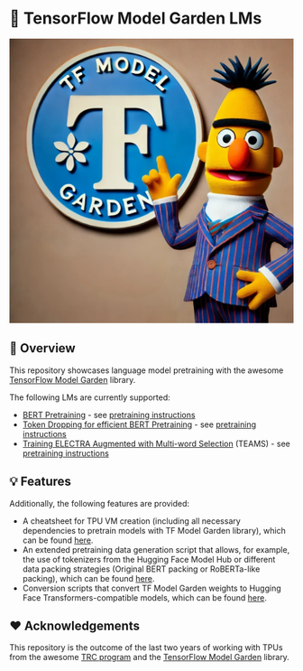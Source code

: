 # 🏡 TensorFlow Model Garden LMs

<p align="center">
  <picture>
    <img alt="BERT with TensorFlow Model Garden" src="https://github.com/stefan-it/model-garden-lms/raw/main/bert_tf_model_garden.png" style="max-width: 100%;">
  </picture>
  <br/>
</p>

## 🔎 Overview

This repository showcases language model pretraining with the awesome [TensorFlow Model Garden](https://github.com/tensorflow/models) library.

The following LMs are currently supported:

* [BERT Pretraining](https://aclanthology.org/N19-1423/) - see [pretraining instructions](BERT-Pretraining.md)
* [Token Dropping for efficient BERT Pretraining](https://aclanthology.org/2022.acl-long.262/) - see [pretraining instructions](Token-Dropping-BERT-Pretraining.md)
* [Training ELECTRA Augmented with Multi-word Selection](https://aclanthology.org/2021.findings-acl.219/) (TEAMS) - see [pretraining instructions](TEAMS-Pretraining.md)


## 💡 Features

Additionally, the following features are provided:

* A cheatsheet for TPU VM creation (including all necessary dependencies to pretrain models with TF Model Garden library), which can be found [here](TPU-VM-Cheatsheet.md).
* An extended pretraining data generation script that allows, for example, the use of tokenizers from the Hugging Face Model Hub or different data packing strategies (Original BERT packing or RoBERTa-like packing), which can be found [here](Pretraining-Data-Generation.md).
* Conversion scripts that convert TF Model Garden weights to Hugging Face Transformers-compatible models, which can be found [here](Model-Conversion.md).

## ❤️ Acknowledgements

This repository is the outcome of the last two years of working with TPUs from the awesome [TRC program](https://sites.research.google/trc/about/) and the [TensorFlow Model Garden](https://github.com/tensorflow/models) library.
